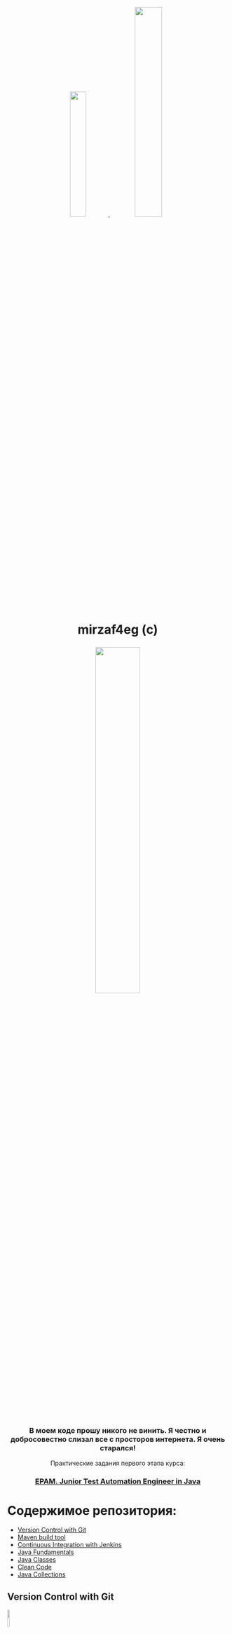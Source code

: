 <p align="center">
  <a href="https://www.instagram.com/mirzaf4eg/">
   <img src="https://user-images.githubusercontent.com/66875374/98158093-742a2900-1eeb-11eb-9353-5f31780195d2.png" width="27%"></img> 
   <img src="https://user-images.githubusercontent.com/66875374/98158339-c3705980-1eeb-11eb-9ac8-4d693db33447.png" width="35%"></img> 
  </a>
</p>
<h1 align="center">
  mirzaf4eg (c)
</h1>

<h3 align="center">
   <img src="https://user-images.githubusercontent.com/66875374/98164684-b7899500-1ef5-11eb-82ef-6340a335ee3d.png" width="45%"></img> 
</h3>
<h3 align="center">
  В моем коде прошу никого не винить. Я честно и добросовестно слизал все с просторов интернета. Я очень старался!
</h3>
<p align="center">
  Практические задания первого этапа курса:

<h3 align="center">
  <a href="https://careers.epam.by/training/training-listings/training.2332/">EPAM. Junior Test Automation Engineer in Java</a>
</h3>

# Содержимое репозитория:

- [Version Control with Git](#version-control-with-git)
- [Maven build tool](#maven-build-tool)
- [Continuous Integration with Jenkins](#continuous-integration-with-jenkins)
- [Java Fundamentals](#java-fundamentals)
- [Java Classes](#java-classes)
- [Clean Code](#clean-code)
- [Java Collections](#java-collections)

## Version Control with Git
<img src="https://user-images.githubusercontent.com/66875374/98221998-58fa0080-1f61-11eb-9ac5-e39acee8bd86.png" width="10%"></img>

**Nightmare!**

[Файл с выполненным заданием: Git_Task_Nigtmare.txt](https://github.com/mirzaf4eg/Junior-Test-Automation-Engineer-in-Java-EPAM/blob/master/git-task/Git_Task_Nigtmare.txt)

1. Создайте новый репозиторий на github.com и склонируйте его локально на свой компьютер.
    
    ```sh
    cd /d/EPAM/
	git clone git@github.com:mirzaf4eg/git-demo.git
	cd /d/EPAM/git-demo
    ```
    [git-demo](https://github.com/mirzaf4eg/git-demo.git)
     
2. Создайте файл названием song.txt и поместите туда половину текста любимой песни.
    
    ```sh
	echo "Come on, come on, turn the radio on" >> song.txt
	echo "It's Friday night and I won't be long" >> song.txt
	echo "Gotta do my hair, I put my make up on" >> song.txt
	echo "It's Friday night and I won't be long" >> song.txt
    ```

3. Сделайте коммит с названием "add first half of my favorite song" и отправьте его на сервер.

    ```sh
    git add song.txt
	git commit -m "add first half of my favorite song"
	git push
    ```
    
4. Убедитесь что на github есть файл song.txt с текстом песни. 
5. Используя веб-интерфейс гитхаба добавьте вторую половину текста песни и сделайте коммит с названием "finish my song".

	```sh
    # edit song.txt in remout git repo
	# >> Till I hit the dance floor
	# >> Hit the dance floor!
	# >> I got all I need
	# >> No I ain't got cash!
	# >> No I ain't got cash!
	# >> But I got you baby
	git pull
    ```

6. В локальном репозитории сделайте pull и убедитесь что коммит, который вы создали на github, подтянулся и у вас полный текст песни.
7. Добавьте в проект файл .gitignore и настройте так чтобы скрыть файлы с расширением .db, .log и директории с названиями target или bin.

	```sh
    echo "*.db" >> .gitignore
	echo "*.log" >> .gitignore
	echo "/target" >> .gitignore
	echo "/bin" >> .gitignore
    ```
    
8. Создайте ветку feature и добавьте в неё два коммита.

	```sh
    git checkout -b feature
	echo "Baby I don't need dollar bills to have fun tonight (I love cheap thrills)" >> song.txt
	echo "Baby I don't need dollar bills to have fun tonight (I love cheap thrills)" >> song.txt
	echo "I got all I need" >> song.txt
	git add song.txt
	git commit -m "feature commit one"
	echo "But I don't need no money" >> song.txt
	echo "As long as I can feel the beat" >> song.txt
	echo "I don't need no money" >> song.txt
	echo "As long as I keep dancing" >> song.txt
	git add song.txt
	git commit -m "feature commit two"
    ```
    
9. Смержите ветку feature в master.

	```sh
    git checkout master
	git merge feature
    ```
    
10. Вернитесь в feature и создайте файл arrows.txt cледующего содержания:
	>  _The ship glides gently on the waves_

    > _As day turns into night_
    
	```sh
    git checkout feature
	echo "The ship glides gently on the waves" >> arrows.txt
	echo "As day turns into night" >> arrows.txt
    ```
11. Выполните коммит.
    
	```sh
    git add arrows.txt
	git commit -m "feature commit post added arrow.txt"
    ```
    
12. Перейдите в master. Создайте там файл arrows.txt и добавьте следующий текст:
	> _One thousand burning arrows_

    > _Fill the starlit sky_
    
	```sh
    git checkout master
	echo "One thousand burning arrows" >> arrows.txt
	echo "Fill the starlit sky" >> arrows.txt
    ```
    
13. Выполните коммит.

	```sh
    git add arrows.txt
	git commit -m "master commit post added arrow.txt"
    ```
	
14. Смержите feature в master решив конфликт: сохраните все 4 строки в файле arrows.txt в порядке их добавления в пунктах 4 и 5.

    ```sh
    git merge feature
	# edit arrows.txt in github.com
	vi arrows.txt
	git add arrows.txt
	git commit -m "edit conflict in arrow.txt"
    ```

15. Создайте ветку storm и добавьте коммит в файл storm.txt:
	> _Twenty ships with Norsemen braves_
    
    > _Riding the northern wind_

	```sh
    git checkout -b storm
	echo "Twenty ships with Norsemen braves" >> storm.txt
	echo "Riding the northern wind" >> storm.txt
	git add storm.txt
	git commit -m "storm commit one"
    ```
    
16. Добавьте еще 2 строки в storm.txt и сделайте еще один коммит:
    > _They left their shores at early dawn_

    > _As a red sun was rising in the east_
    
	```sh
    echo "They left their shores at early dawn" >> storm.txt
	echo "As a red sun was rising in the east" >> storm.txt
	git add storm.txt
	git commit -m "storm commit two"
    ```
    
17. Вернитесь в master и создайте файл pursuit.txt с текстом ниже:
	> _The warming sun returns again_

    > _And melts away the snow_
    
    > _The sea is freed from icy chains_
    
    > _Winter is letting go_

	```sh
    git checkout master
	echo "The warming sun returns again" >> pursuit.txt
	echo "And melts away the snow" >> pursuit.txt
	echo "The sea is freed from icy chains" >> pursuit.txt
	echo "Winter is letting go" >> pursuit.txt
    ```

18. Выполните коммит.
    
    ```sh
    git add pursuit.txt
	git commit -m "commit added pursuit.txt"
    ```
    
19. Отметьте коммит тегом session1 и перейдите в ветку storm.

	```sh
    git tag session1
	git checkout storm
    ```
    
20. Сделайте rebase ветки storm так чтобы она содержала последний коммит из мастера.

	```sh
    git rebase master
    ```

21. Сделайте push вашего репозитория и убедитесь, что все коммиты есть на github.
22. Сделайте новый репозиторий на github.

	```sh
    # creat repo "git-demo-back" in github.com
    ```
    [git-demo-back](https://github.com/mirzaf4eg/git-demo-back.git)
    
23. Смените remote в локальном репозитории так, чтобы fetch и push шел на новый репозиторий который был создан в предыдущем шаге.

	```sh
    git remote remove origin
	git remote add origin git@github.com:mirzaf4eg/git-demo-back.git
    ```
    
24. Сделайте push и убедитесь, что второй репозиторий на гитхабе выглядит так же, как и первый. 
	
    ```sh
    git push --set-upstream origin master
    ```
    
25. Верните настройки remote в исходное состояние: пул и пуш первого локального репозитория ведет в один удаленный репозиторий на гитхабе.

	```sh
    git remote remove origin
	git remote add origin git@github.com:mirzaf4eg/git-demo.git
	git push --set-upstream origin master
    ```

[Вернуться к содержанию](#содержимое-репозитория)

## Maven build tool
<img src="https://user-images.githubusercontent.com/66875374/98226436-14716380-1f67-11eb-94e3-2dc3b3d3fad2.png" width="15%"></img>

1. Установите мавен убедитесь, что он работает.

<img src="https://user-images.githubusercontent.com/66875374/98232363-a03abe00-1f6e-11eb-892b-03ae83133584.png" width="100%"></img>

2. Загрузите тестовый проект отсюда https://github.com/vitalliuss/helloci/tree/master/Java

	[Тестовый проект](https://github.com/mirzaf4eg/Junior-Test-Automation-Engineer-in-Java-EPAM/tree/master/maven-task/hello-ci)

3. Соберите его мавеном с помощь цели test.

<img src="https://user-images.githubusercontent.com/66875374/98233783-91550b00-1f70-11eb-87f8-1a45c3cd40d0.png" width="100%"></img> 

4. Найдите библиотеки junit в папке c:\Users\User_Name\.m2\repository\ и посмотрите на дату создания файлов.

5. Измените версию junit в файле pom.xml c 4.12 на 4.11 и соберите проект снова. Проверьте, что новая версия библиотеки добавилась в .m2/repository.

<img src="https://user-images.githubusercontent.com/66875374/98234327-57383900-1f71-11eb-99e1-0412c7a78b2f.png" width="100%"></img>

[Вернуться к содержанию](#содержимое-репозитория)

## Continuous Integration with Jenkins
<img src="https://user-images.githubusercontent.com/66875374/98227492-6ff02100-1f68-11eb-8d21-f6a1c0a8a52d.jpg" width="15%"></img>

**Nightmare!**

1. Установите Jenkins.

[Файл конфигурации Jenkins](https://github.com/mirzaf4eg/Junior-Test-Automation-Engineer-in-Java-EPAM/blob/master/jenkins-task/config(jenkins).xml)

2. Создать ноду и настроить сервер так, чтобы джоба выполнялась только на **slave** ноде.

[Файл конфигурации жобы основного задания](https://github.com/mirzaf4eg/Junior-Test-Automation-Engineer-in-Java-EPAM/blob/master/jenkins-task/config(jobTask).xml)

   Использую виртуальную машину с CentOS:
		
<img src="https://user-images.githubusercontent.com/66875374/98385946-a741f900-2060-11eb-8903-448d4cb09a17.png" width="45%"></img> <img src="https://user-images.githubusercontent.com/66875374/98386053-cb9dd580-2060-11eb-9ffc-520c9b4cec02.png" width="45%"></img>

[Файл конфигурации Node](https://github.com/mirzaf4eg/Junior-Test-Automation-Engineer-in-Java-EPAM/blob/master/jenkins-task/config(node).xml)

Структура каталогов на удаленной ноде:

<img src="https://user-images.githubusercontent.com/66875374/98436454-832bf980-20ec-11eb-96c5-f017028b19f4.png" width="100%"></img> 

3. Создайте задачу, которая будет делать следующее:

Клонировать проект:
    [Тестовый проект](https://github.com/mirzaf4eg/Junior-Test-Automation-Engineer-in-Java-EPAM/tree/master/maven-task/hello-ci)
    
```html
<scm class="hudson.plugins.git.GitSCM" plugin="git@4.4.5">
   <configVersion>2</configVersion>
   <userRemoteConfigs>
      <hudson.plugins.git.UserRemoteConfig>
         <url>https://github.com/vitalliuss/helloci</url>
      </hudson.plugins.git.UserRemoteConfig>
   </userRemoteConfigs>
   <branches>
      <hudson.plugins.git.BranchSpec>
         <name>*/master</name>
      </hudson.plugins.git.BranchSpec>
   </branches>
   <doGenerateSubmoduleConfigurations>false</doGenerateSubmoduleConfigurations>
   <gitTool>2.18.4</gitTool>
   <submoduleCfg class="list"/>
   <extensions/>
</scm>
```

   Запускать тесты из проекта в директори Java с помощью цели mvn test.
   
> test -Dmaven.test.failure.ignore=true   

```html
<hudson.tasks.Maven>
   <targets>test -Dmaven.test.failure.ignore=true</targets>
   <mavenName>linux maven</mavenName>
   <pom>/home/Jenkins/workspace/EPAM-continuous-integration-with-Jenkins-from-mirzaf4eg/Java/pom.xml</pom>
   <usePrivateRepository>false</usePrivateRepository>
   <settings class="jenkins.mvn.DefaultSettingsProvider"/>
   <globalSettings class="jenkins.mvn.DefaultGlobalSettingsProvider"/>
   <injectBuildVariables>false</injectBuildVariables>
</hudson.tasks.Maven>
```

4. Настроить билд тригеры так, чтобы задача выполнялась раз в 5 минут, не позднее чем через 5 минут после коммита в git, каждый будний день в полночь.
    
```html
<triggers>
   <hudson.triggers.TimerTrigger>
   	  <spec>H/5 * * * *
H 0 * * 1-5</spec>
   </hudson.triggers.TimerTrigger>
   <hudson.triggers.SCMTrigger>
      <spec>H/5 * * * *</spec>
      <ignorePostCommitHooks>false</ignorePostCommitHooks>
   </hudson.triggers.SCMTrigger>
</triggers>
```
    
5. Опубликуйте файл _Java\target\surefire eports\com.github.vitalliuss.helloci.AppTest.txt_ как артефакт.

```html
<hudson.tasks.ArtifactArchiver>
   <artifacts>**/target/surefire-reports/com.github.vitalliuss.helloci.AppTest.txt</artifacts>
   <allowEmptyArchive>false</allowEmptyArchive>
   <onlyIfSuccessful>false</onlyIfSuccessful>
   <fingerprint>false</fingerprint>
   <defaultExcludes>true</defaultExcludes>
   <caseSensitive>true</caseSensitive>
   <followSymlinks>false</followSymlinks>
</hudson.tasks.ArtifactArchiver>
```

6. Сменить порт сервера на **8081**.

[Фал настроек Jenkins](https://github.com/mirzaf4eg/Junior-Test-Automation-Engineer-in-Java-EPAM/blob/master/jenkins-task/jenkins(setting).xml)

7. Настроить **Job Config History** и **thinBackup**.

```html
<?xml version='1.1' encoding='UTF-8'?>
<org.jvnet.hudson.plugins.thinbackup.ThinBackupPluginImpl plugin="thinBackup@1.10">
  <fullBackupSchedule>H 12 * * 1-5</fullBackupSchedule>
  <diffBackupSchedule></diffBackupSchedule>
  <backupPath>G:\JenkinsBackup</backupPath>
  <nrMaxStoredFull>-1</nrMaxStoredFull>
  <excludedFilesRegex></excludedFilesRegex>
  <waitForIdle>true</waitForIdle>
  <forceQuietModeTimeout>120</forceQuietModeTimeout>
  <cleanupDiff>true</cleanupDiff>
  <moveOldBackupsToZipFile>true</moveOldBackupsToZipFile>
  <backupBuildResults>true</backupBuildResults>
  <backupBuildArchive>true</backupBuildArchive>
  <backupPluginArchives>false</backupPluginArchives>
  <backupUserContents>false</backupUserContents>
  <backupAdditionalFiles>false</backupAdditionalFiles>
  <backupAdditionalFilesRegex></backupAdditionalFilesRegex>
  <backupNextBuildNumber>false</backupNextBuildNumber>
  <backupBuildsToKeepOnly>false</backupBuildsToKeepOnly>
</org.jvnet.hudson.plugins.thinbackup.ThinBackupPluginImpl>
```

9. С помощью цели  **mvn cobertura:cobertura** измерьте покрытие кода юнит-тестами (code coverage) и опубликуйте на странице джобы в виде графика.

> clean cobertura:cobertura -Dcobertura.report.format=xml

<img src="https://user-images.githubusercontent.com/66875374/98412658-64484b80-2089-11eb-9a21-18abf5492b70.png" width="100%"></img> 

8. Создать пользователя **user** и дать ему права на просмотр джоб Jenkins, но без возможности записи или смены настроек.

[Файл конфигурации user](https://github.com/mirzaf4eg/Junior-Test-Automation-Engineer-in-Java-EPAM/blob/master/jenkins-task/config(user).xml)

<img src="https://user-images.githubusercontent.com/66875374/98414742-f9007880-208c-11eb-9dad-3ef0a03121dc.png" width="100%"></img> 

9. Создать параметризованную джобу **HelloUser**, которая будет спрашивать в качестве параметра имя пользователя (username) и писать в консоль "Hello, username!".

[Файл конфигурации жобы](https://github.com/mirzaf4eg/Junior-Test-Automation-Engineer-in-Java-EPAM/blob/master/jenkins-task/jenkins(HelloUser).xml)

[Вернуться к содержанию](#содержимое-репозитория)

## Java Fundamentals
<img src="https://user-images.githubusercontent.com/66875374/98227805-ca897d00-1f68-11eb-8269-31d7be0f9a2e.jpg" width="15%"></img>

- [Main Task](#main-task)
- [Optional Task First](#optional-task-first)
- [Optional Task Second](#optional-task-second)

### Main Task
Реализовать следующие программы:

[1. Приветствовать любого пользователя при вводе его имени через командную строку.](https://github.com/mirzaf4eg/Junior-Test-Automation-Engineer-in-Java-EPAM/blob/master/mirzaf4eg-task-part-one/src/main/java/JavaFund/MainTask/TaskFirst.java)

[2. Отобразить в окне консоли аргументы командной строки в обратном порядке.](https://github.com/mirzaf4eg/Junior-Test-Automation-Engineer-in-Java-EPAM/blob/master/mirzaf4eg-task-part-one/src/main/java/JavaFund/MainTask/TaskSecond.java)

[3. Вывести заданное количество случайных чисел с переходом и без перехода на новую строку.](https://github.com/mirzaf4eg/Junior-Test-Automation-Engineer-in-Java-EPAM/blob/master/mirzaf4eg-task-part-one/src/main/java/JavaFund/MainTask/TaskThird.java)

[4. Ввести целые числа как аргументы командной строки, подсчитать их сумму (произведение) и вывести результат на консоль.](https://github.com/mirzaf4eg/Junior-Test-Automation-Engineer-in-Java-EPAM/blob/master/mirzaf4eg-task-part-one/src/main/java/JavaFund/MainTask/TaskFourth.java)

[5. Ввести число от 1 до 12. Вывести на консоль название месяца, соответствующего данному числу. Осуществить проверку корректности ввода чисел.](https://github.com/mirzaf4eg/Junior-Test-Automation-Engineer-in-Java-EPAM/blob/master/mirzaf4eg-task-part-one/src/main/java/JavaFund/MainTask/TaskFive.java)

### Optional Task First
Ввести n чисел с консоли.

[Main class](https://github.com/mirzaf4eg/Junior-Test-Automation-Engineer-in-Java-EPAM/blob/master/mirzaf4eg-task-part-one/src/main/java/JavaFund/OptionalTaskFirst/Main.java)

[Service class](https://github.com/mirzaf4eg/Junior-Test-Automation-Engineer-in-Java-EPAM/blob/master/mirzaf4eg-task-part-one/src/main/java/JavaFund/OptionalTaskFirst/OptionalTaskFirst.java)

[1. Найти самое короткое и самое длинное число. Вывести найденные числа и их длину.](https://github.com/mirzaf4eg/Junior-Test-Automation-Engineer-in-Java-EPAM/blob/master/mirzaf4eg-task-part-one/src/main/java/JavaFund/OptionalTaskFirst/TaskFirst.java)

[2. Вывести числа в порядке возрастания (убывания) значений их длины.](https://github.com/mirzaf4eg/Junior-Test-Automation-Engineer-in-Java-EPAM/blob/master/mirzaf4eg-task-part-one/src/main/java/JavaFund/OptionalTaskFirst/TaskSecond.java)

[3. Вывести на консоль те числа, длина которых меньше (больше) средней длины по всем числам, а также длину.](https://github.com/mirzaf4eg/Junior-Test-Automation-Engineer-in-Java-EPAM/blob/master/mirzaf4eg-task-part-one/src/main/java/JavaFund/OptionalTaskFirst/TaskThird.java)

[4. Найти число, в котором количество различных цифр минимально. Если таких чисел несколько, найти первое из них.](https://github.com/mirzaf4eg/Junior-Test-Automation-Engineer-in-Java-EPAM/blob/master/mirzaf4eg-task-part-one/src/main/java/JavaFund/OptionalTaskFirst/TaskFourth.java)

[5. Найти количество чисел, содержащих только четные цифры, а среди оставшихся — количество чисел с равным числом четных и нечетных цифр.](https://github.com/mirzaf4eg/Junior-Test-Automation-Engineer-in-Java-EPAM/blob/master/mirzaf4eg-task-part-one/src/main/java/JavaFund/OptionalTaskFirst/TaskFive.java)

[6. Найти число, цифры в котором идут в строгом порядке возрастания. Если таких чисел несколько, найти первое из них.](https://github.com/mirzaf4eg/Junior-Test-Automation-Engineer-in-Java-EPAM/blob/master/mirzaf4eg-task-part-one/src/main/java/JavaFund/OptionalTaskFirst/TaskSix.java)

[7. Найти число, состоящее только из различных цифр. Если таких чисел несколько, найти первое из них.](https://github.com/mirzaf4eg/Junior-Test-Automation-Engineer-in-Java-EPAM/blob/master/mirzaf4eg-task-part-one/src/main/java/JavaFund/OptionalTaskFirst/TaskSeven.java)

### Optional Task Second
Ввести с консоли n - размерность матрицы a [n] [n]. Задать значения элементов матрицы в интервале значений от -M до M с помощью генератора случайных чисел (класс Random).

[Main class](https://github.com/mirzaf4eg/Junior-Test-Automation-Engineer-in-Java-EPAM/blob/master/mirzaf4eg-task-part-one/src/main/java/JavaFund/OptionalTaskSecond/Main.java)

[Service class](https://github.com/mirzaf4eg/Junior-Test-Automation-Engineer-in-Java-EPAM/blob/master/mirzaf4eg-task-part-one/src/main/java/JavaFund/OptionalTaskSecond/OptionalTaskSecond.java)

[1. Упорядочить строки (столбцы) матрицы в порядке возрастания значений элементов k-го столбца (строки).](https://github.com/mirzaf4eg/Junior-Test-Automation-Engineer-in-Java-EPAM/blob/master/mirzaf4eg-task-part-one/src/main/java/JavaFund/OptionalTaskSecond/TaskFirst.java)

[2. Найти и вывести наибольшее число возрастающих (убывающих) элементов матрицы, идущих подряд.](https://github.com/mirzaf4eg/Junior-Test-Automation-Engineer-in-Java-EPAM/blob/master/mirzaf4eg-task-part-one/src/main/java/JavaFund/OptionalTaskSecond/TaskSecond.java)

[3. Найти сумму элементов матрицы, расположенных между первым и вторым положительными элементами каждой строки.](https://github.com/mirzaf4eg/Junior-Test-Automation-Engineer-in-Java-EPAM/blob/master/mirzaf4eg-task-part-one/src/main/java/JavaFund/OptionalTaskSecond/TaskThird.java)

[4. Найти максимальный элемент в матрице и удалить из матрицы все строки и столбцы, его содержащие.](https://github.com/mirzaf4eg/Junior-Test-Automation-Engineer-in-Java-EPAM/blob/master/mirzaf4eg-task-part-one/src/main/java/JavaFund/OptionalTaskSecond/TaskFour.java)

[Вернуться к содержанию](#содержимое-репозитория)

## Java Classes
<img src="https://user-images.githubusercontent.com/66875374/98227805-ca897d00-1f68-11eb-8269-31d7be0f9a2e.jpg" width="15%"></img>

Cоздать классы, определить конструкторы и методы _setТип()_, _getТип()_, _toString()_. Определить дополнительно методы в классе, создающем массив объектов. Задать критерий выбора данных и вывести эти данные на консоль. В каждом классе, обладающем информацией, должно быть объявлено несколько конструкторов.
```
8. Car: id, Марка, Модель, Год выпуска, Цвет, Цена, Регистрационный номер.
```
> Создать массив объектов. Вывести:
> a) список автомобилей заданной марки;
> b) список автомобилей заданной модели, которые эксплуатируются больше n лет;
> c) список автомобилей заданного года выпуска, цена которых больше указанной.

[package](https://github.com/mirzaf4eg/Junior-Test-Automation-Engineer-in-Java-EPAM/tree/master/mirzaf4eg-task-part-one/src/main/java/JavaClasses)

 - [Main class](https://github.com/mirzaf4eg/Junior-Test-Automation-Engineer-in-Java-EPAM/blob/master/mirzaf4eg-task-part-one/src/main/java/JavaClasses/MainAuto.java)
 - [Work class](https://github.com/mirzaf4eg/Junior-Test-Automation-Engineer-in-Java-EPAM/blob/master/mirzaf4eg-task-part-one/src/main/java/JavaClasses/Mirzaf4egAutoPark.java)
 - [Сonstructor](https://github.com/mirzaf4eg/Junior-Test-Automation-Engineer-in-Java-EPAM/blob/master/mirzaf4eg-task-part-one/src/main/java/JavaClasses/Cars/Car.java)
 - [Specifications](https://github.com/mirzaf4eg/Junior-Test-Automation-Engineer-in-Java-EPAM/tree/master/mirzaf4eg-task-part-one/src/main/java/JavaClasses/Specifications)
        - [Brand](https://github.com/mirzaf4eg/Junior-Test-Automation-Engineer-in-Java-EPAM/blob/master/mirzaf4eg-task-part-one/src/main/java/JavaClasses/Specifications/Brand.java)
        - [CarColor](https://github.com/mirzaf4eg/Junior-Test-Automation-Engineer-in-Java-EPAM/blob/master/mirzaf4eg-task-part-one/src/main/java/JavaClasses/Specifications/CarColor.java)
        - [CarType](https://github.com/mirzaf4eg/Junior-Test-Automation-Engineer-in-Java-EPAM/blob/master/mirzaf4eg-task-part-one/src/main/java/JavaClasses/Specifications/CarType.java)
        - [EngineType](https://github.com/mirzaf4eg/Junior-Test-Automation-Engineer-in-Java-EPAM/blob/master/mirzaf4eg-task-part-one/src/main/java/JavaClasses/Specifications/EngineType.java)
        
[Вернуться к содержанию](#содержимое-репозитория)

## Clean Code
<img src="https://user-images.githubusercontent.com/66875374/98227805-ca897d00-1f68-11eb-8269-31d7be0f9a2e.jpg" width="15%"></img> <img src="https://user-images.githubusercontent.com/66875374/98228421-9ebac700-1f69-11eb-9f96-242d350ddd4d.jpg" width="15%"></img>

Необходимо исправить все ошибки в проекте aircompany и **постарайться** отыскать и исправить все нарушения практик написания чистого кода.

[package](https://github.com/mirzaf4eg/Junior-Test-Automation-Engineer-in-Java-EPAM/tree/master/mirzaf4eg-task-part-one/src/main/java/CleanCode)

- [Main class](https://github.com/mirzaf4eg/Junior-Test-Automation-Engineer-in-Java-EPAM/blob/master/mirzaf4eg-task-part-one/src/main/java/CleanCode/Main.java)
- [Work class](https://github.com/mirzaf4eg/Junior-Test-Automation-Engineer-in-Java-EPAM/blob/master/mirzaf4eg-task-part-one/src/main/java/CleanCode/Airport.java)
- [Сonstructors](https://github.com/mirzaf4eg/Junior-Test-Automation-Engineer-in-Java-EPAM/tree/master/mirzaf4eg-task-part-one/src/main/java/CleanCode/Planes) - [Plane](https://github.com/mirzaf4eg/Junior-Test-Automation-Engineer-in-Java-EPAM/blob/master/mirzaf4eg-task-part-one/src/main/java/CleanCode/Planes/Plane.java) - [Passenger](https://github.com/mirzaf4eg/Junior-Test-Automation-Engineer-in-Java-EPAM/blob/master/mirzaf4eg-task-part-one/src/main/java/CleanCode/Planes/PassengerPlane.java) - [Military](https://github.com/mirzaf4eg/Junior-Test-Automation-Engineer-in-Java-EPAM/blob/master/mirzaf4eg-task-part-one/src/main/java/CleanCode/Planes/MilitaryPlane.java) - [Experimental](https://github.com/mirzaf4eg/Junior-Test-Automation-Engineer-in-Java-EPAM/blob/master/mirzaf4eg-task-part-one/src/main/java/CleanCode/Planes/ExperimentalPlane.java)
- [Classifications](https://github.com/mirzaf4eg/Junior-Test-Automation-Engineer-in-Java-EPAM/tree/master/mirzaf4eg-task-part-one/src/main/java/CleanCode/Classifications) - [ExperementalType](https://github.com/mirzaf4eg/Junior-Test-Automation-Engineer-in-Java-EPAM/blob/master/mirzaf4eg-task-part-one/src/main/java/CleanCode/Classifications/ExperimentalType.java) - [MilitaryType](https://github.com/mirzaf4eg/Junior-Test-Automation-Engineer-in-Java-EPAM/blob/master/mirzaf4eg-task-part-one/src/main/java/CleanCode/Classifications/MilitaryType.java) - [SecretLevel](https://github.com/mirzaf4eg/Junior-Test-Automation-Engineer-in-Java-EPAM/blob/master/mirzaf4eg-task-part-one/src/main/java/CleanCode/Classifications/SecretLevel.java)

[Вернуться к содержанию](#содержимое-репозитория)

## Java Collections
<img src="https://user-images.githubusercontent.com/66875374/98227805-ca897d00-1f68-11eb-8269-31d7be0f9a2e.jpg" width="15%"></img>

- [Main Task](#main-task)
- [Optional Task](#optional-task)

### Main Task

Создать консольное приложение, удовлетворяющее следующим требованиям:
- Каждый класс должен иметь отражающее смысл название и информативный состав;
- Наследование должно применяться только тогда, когда это имеет смысл;
- При кодировании должны быть использованы соглашения об оформлении кода [java code convention](https://google.github.io/styleguide/javaguide.html#s5.3-camel-case);
- Классы должны быть грамотно разложены по пакетам;
- Консольное меню должно быть минимальным;
- Для хранения параметров инициализации можно использовать файлы.

```             
9. Авиакомпания. 
Определить иерархию самолетов.
Создать авиакомпанию.
Посчитать общую вместимость и грузоподъемность.
Провести сортировку самолетов компании по дальности полета.
Найти самолет в компании, соответствующий заданному диапазону параметров потребления горючего.
```

[package](https://github.com/mirzaf4eg/Junior-Test-Automation-Engineer-in-Java-EPAM/tree/master/mirzaf4eg-task-part-one/src/main/java/JavaCollectionsMainTask)

- [Main class](https://github.com/mirzaf4eg/Junior-Test-Automation-Engineer-in-Java-EPAM/blob/master/mirzaf4eg-task-part-one/src/main/java/JavaCollectionsMainTask/MainAir.java)

- [Work class](https://github.com/mirzaf4eg/Junior-Test-Automation-Engineer-in-Java-EPAM/blob/master/mirzaf4eg-task-part-one/src/main/java/JavaCollectionsMainTask/Mirzaf4egAirLines.java)

- [Сonstructors](https://github.com/mirzaf4eg/Junior-Test-Automation-Engineer-in-Java-EPAM/tree/master/mirzaf4eg-task-part-one/src/main/java/JavaCollectionsMainTask/Planes) - [Plane](https://github.com/mirzaf4eg/Junior-Test-Automation-Engineer-in-Java-EPAM/blob/master/mirzaf4eg-task-part-one/src/main/java/JavaCollectionsMainTask/Planes/Plane.java) - [Passenger](https://github.com/mirzaf4eg/Junior-Test-Automation-Engineer-in-Java-EPAM/blob/master/mirzaf4eg-task-part-one/src/main/java/JavaCollectionsMainTask/Planes/PassengerPlane.java) - [Military](https://github.com/mirzaf4eg/Junior-Test-Automation-Engineer-in-Java-EPAM/blob/master/mirzaf4eg-task-part-one/src/main/java/JavaCollectionsMainTask/Planes/MilitaryPlane.java) - [Cargo](https://github.com/mirzaf4eg/Junior-Test-Automation-Engineer-in-Java-EPAM/blob/master/mirzaf4eg-task-part-one/src/main/java/JavaCollectionsMainTask/Planes/CargoPlane.java)

- [Classifications](https://github.com/mirzaf4eg/Junior-Test-Automation-Engineer-in-Java-EPAM/tree/master/mirzaf4eg-task-part-one/src/main/java/JavaCollectionsMainTask/Classification) - [AlongTheLine](https://github.com/mirzaf4eg/Junior-Test-Automation-Engineer-in-Java-EPAM/blob/master/mirzaf4eg-task-part-one/src/main/java/JavaCollectionsMainTask/Classification/AlongTheLine.java) - [Assignment](https://github.com/mirzaf4eg/Junior-Test-Automation-Engineer-in-Java-EPAM/blob/master/mirzaf4eg-task-part-one/src/main/java/JavaCollectionsMainTask/Classification/Assignment.java) - [Brand](https://github.com/mirzaf4eg/Junior-Test-Automation-Engineer-in-Java-EPAM/blob/master/mirzaf4eg-task-part-one/src/main/java/JavaCollectionsMainTask/Classification/Brand.java) - [MilitaryType](https://github.com/mirzaf4eg/Junior-Test-Automation-Engineer-in-Java-EPAM/blob/master/mirzaf4eg-task-part-one/src/main/java/JavaCollectionsMainTask/Classification/MilitaryType.java) - [ServiceLevel](https://github.com/mirzaf4eg/Junior-Test-Automation-Engineer-in-Java-EPAM/blob/master/mirzaf4eg-task-part-one/src/main/java/JavaCollectionsMainTask/Classification/ServiceLevel.java)

### Optional Task

[Вернуться к содержанию](#содержимое-репозитория)

## :memo: License

Licensed under the [MIT License](https://github.com/mirzaf4eg/Junior-Test-Automation-Engineer-in-Java-EPAM/blob/master/LICENSE.txt).

## 💜 Thanks

<p align="center">
   <img src="https://user-images.githubusercontent.com/66875374/98436488-b7071f00-20ec-11eb-8fc0-43ab2b93aee8.gif" width="30%"></img>
</p>

[Вернуться к содержанию](#содержимое-репозитория)
